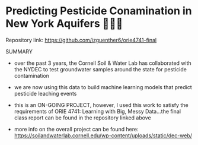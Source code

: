 # Predicting Pesticide Conamination in New York Aquifers 🌱💦🗽

Repository link: https://github.com/izguenther6/orie4741-final

SUMMARY
- over the past 3 years, the Cornell Soil & Water Lab has collaborated with the NYDEC to test groundwater        samples around the state for pesticide contamination

- we are now using this data to build machine learning models that predict pesticide leaching events

- this is an ON-GOING PROJECT, however, I used this work to satisfy the requirements of ORIE 4741: Learning      with Big, Messy Data...the final class report can be found in the repository linked above

- more info on the overall project can be found here: https://soilandwaterlab.cornell.edu/wp-content/uploads/static/dec-web/
